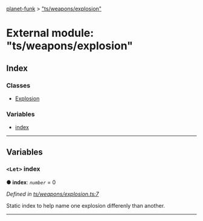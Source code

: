 [planet-funk](../README.md) > ["ts/weapons/explosion"](../modules/_ts_weapons_explosion_.md)

# External module: "ts/weapons/explosion"

## Index

### Classes

* [Explosion](../classes/_ts_weapons_explosion_.explosion.md)

### Variables

* [index](_ts_weapons_explosion_.md#index)

---

## Variables

<a id="index"></a>

### `<Let>` index

**● index**: *`number`* = 0

*Defined in [ts/weapons/explosion.ts:7](https://github.com/WilliamRADFunk/planet-funk/blob/e4c30d1/src/ts/weapons/explosion.ts#L7)*

Static index to help name one explosion differenly than another.

___


